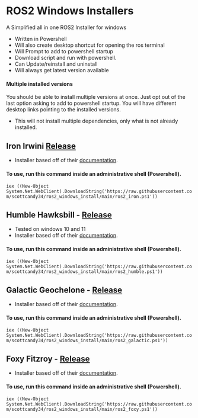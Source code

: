 # ROS2 Windows Installers
A Simplified all in one ROS2 Installer for windows
- Written in Powershell
- Will also create desktop shortcut for opening the ros terminal
- Will Prompt to add to powershell startup
- Download script and run with powershell.
- Can Update/reinstall and uninstall
- Will always get latest version available
#### Multiple installed versions
You should be able to install multiple versions at once. Just opt out of the last option asking to add to powershell startup. You will have different desktop links pointing to the installed versions.
- This will not install multiple dependencies, only what is not already installed.
## Iron Irwini [Release](https://github.com/ros2/ros2/releases?q=iron+irwini)
- Installer based off of their [documentation](https://docs.ros.org/en/iron/Installation/Windows-Install-Binary.html).
#### To use, run this command inside an administrative shell (Powershell).
`iex ((New-Object System.Net.WebClient).DownloadString('https://raw.githubusercontent.com/scottcandy34/ros2_windows_install/main/ros2_iron.ps1'))`
## Humble Hawksbill - [Release](https://github.com/ros2/ros2/releases?q=humble+hawksbill)
- Tested on windows 10 and 11
- Installer based off of their [documentation](https://docs.ros.org/en/humble/Installation/Windows-Install-Binary.html).
#### To use, run this command inside an administrative shell (Powershell).
`iex ((New-Object System.Net.WebClient).DownloadString('https://raw.githubusercontent.com/scottcandy34/ros2_windows_install/main/ros2_humble.ps1'))`
## Galactic Geochelone - [Release](https://github.com/ros2/ros2/releases?q=galactic+geochelone)
- Installer based off of their [documentation](https://docs.ros.org/en/galactic/Installation/Windows-Install-Binary.html).
#### To use, run this command inside an administrative shell (Powershell).
`iex ((New-Object System.Net.WebClient).DownloadString('https://raw.githubusercontent.com/scottcandy34/ros2_windows_install/main/ros2_galactic.ps1'))`
## Foxy Fitzroy - [Release](https://github.com/ros2/ros2/releases?q=foxy+fitzroy)
- Installer based off of their [documentation](https://docs.ros.org/en/foxy/Installation/Windows-Install-Binary.html).
#### To use, run this command inside an administrative shell (Powershell).
`iex ((New-Object System.Net.WebClient).DownloadString('https://raw.githubusercontent.com/scottcandy34/ros2_windows_install/main/ros2_foxy.ps1'))`
